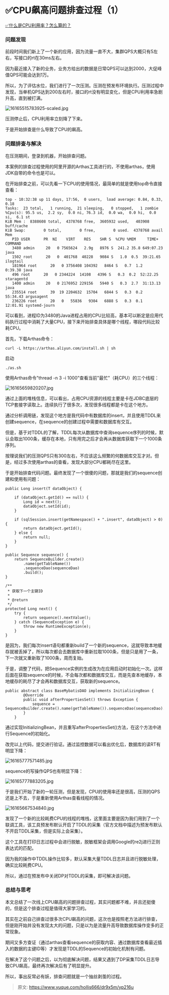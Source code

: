 # ✅CPU飙高问题排查过程（1）

[✅什么是CPU利用率？怎么算的？](https://www.yuque.com/hollis666/dr9x5m/hhmxp4xri441moiq?view=doc_embed)


### 问题发现

前段时间我们新上了一个新的应用，因为流量一直不大，集群QPS大概只有5左右，写接口的rt在30ms左右。

因为最近接入了新的业务，业务方给出的数据是日常QPS可以达到2000，大促峰值QPS可能会达到1万。

所以，为了评估水位，我们进行了一次压测。压测在预发布环境执行。压测过程中发现，当单机QPS达到200左右时，接口的rt没有明显变化，但是CPU利用率急剧升高，直到被打满。

![16165515783925-scaled.jpg](./img/edAt9M3Yeg7toa2f/1720451356917-9617970b-a061-4a16-a67f-d06352781048-424695.jpeg)

压测停止后，CPU利用率立刻降了下来。

于是开始排查是什么导致了CPU的飙高。


### 问题排查与解决

在压测期间，登录到机器，开始排查问题。

本案例的排查过程使用的阿里开源的Arthas工具进行的，不使用arthas，使用JDK自带的命令也是可以。

在开始排查之前，可以先看一下CPU的使用情况，最简单的就是使用top命令直接查看：

```
top - 10:32:38 up 11 days, 17:56,  0 users,  load average: 0.84, 0.33, 0.18
Tasks:  23 total,   1 running,  21 sleeping,   0 stopped,   1 zombie
%Cpu(s): 95.5 us,  2.2 sy,  0.0 ni, 76.3 id,  0.0 wa,  0.0 hi,  0.0 si,  6.1 st
KiB Mem :  8388608 total,  4378768 free,  3605932 used,   403908 buff/cache
KiB Swap:        0 total,        0 free,        0 used.  4378768 avail Mem
   PID USER      PR  NI    VIRT    RES    SHR S  %CPU %MEM     TIME+ COMMAND  
   3480 admin     20   0 7565624   2.9g   8976 S  241.2 35.8 649:07.23 java  
   1502 root      20   0  401768  40228   9084 S   1.0  0.5  39:21.65 ilogtail
   181964 root      20   0 3756408 104392   8464 S   0.7  1.2   0:39.38 java   
   496 root      20   0 2344224  14108   4396 S   0.3  0.2  52:22.25 staragentd  
   1400 admin     20   0 2176952 229156   5940 S   0.3  2.7  31:13.13 java
   235514 root      39  19 2204632  15704   6844 S   0.3  0.2  55:34.43 argusagent
   236226 root      20   0   55836   9304   6888 S   0.3  0.1  12:01.91 systemd-journ
```

可以看到，进程ID为3480的Java进程占用的CPU比较高，基本可以断定是应用代码执行过程中消耗了大量CPU，接下来开始排查具体是哪个线程，哪段代码比较耗CPU。

首先，下载Arthas命令：

```
curl -L https://arthas.aliyun.com/install.sh | sh
```

启动

```
./as.sh
```

使用Arthas命令"thread -n 3 -i 1000"查看当前"最忙"（耗CPU）的三个线程：

![16165659820207.jpg](./img/edAt9M3Yeg7toa2f/1720451380419-454811e4-c3b5-47cf-a78e-c6936ba9236a-025827.jpeg)

通过上面的堆栈信息，可以看出，占用CPU资源的线程主要是卡在JDBC底层的TCP套接字读取上。连续执行了很多次，发现很多线程都是卡在这个地方。

通过分析调用链，发现这个地方是我代码中有数据库的insert，并且使用TDDL来创建sequence，在sequence的创建过程中需要和数据库有交互。

但是，基于对TDDL的了解，TDDL每次从数据库中查询sequence序列的时候，默认会取出1000条，缓存在本地，只有用完之后才会再从数据库获取下一个1000条序列。

按理说我们的压测QPS只有300左右，不应该这么频繁的何数据库交互才对。但是，经过多次使用arthas的查看，发现大部分CPU都耗尽在这里。

于是开始排查代码问题。最终发现了一个很傻的问题，那就是我们的sequence创建和使用有问题：

```
public Long insert(T dataObject) {

    if (dataObject.getId() == null) {
        Long id = next();
        dataObject.setId(id);
    }

    if (sqlSession.insert(getNamespace() + ".insert", dataObject) > 0) {
        return dataObject.getId();
    } else {
        return null;
    }
}

public Sequence sequence() {
    return SequenceBuilder.create()
        .name(getTableName())
        .sequenceDao(sequenceDao)
        .build();
}

/**
 * 获取下一个主键ID
 *
 * @return
 */
protected Long next() {
    try {
        return sequence().nextValue();
    } catch (SequenceException e) {
        throw new RuntimeException(e);
    }
}
```

是因为，我们每次insert语句都重新build了一个新的sequence，这就导致本地缓存就被丢掉了，所以每次都会去数据库中重新拉取1000条，但是只是用了一条，下一次就又重新取了1000条，周而复始。

于是，调整了代码，把Sequence实例的生成改为在应用启动时初始化一次。这样后面在获取sequence的时候，不会每次都和数据库交互，而是先查本地缓存，本地缓存的耗尽了才会再和数据库交互，获取新的sequence。

```
public abstract class BaseMybatisDAO implements InitializingBean {
        @Override
        public void afterPropertiesSet() throws Exception {
            sequence = SequenceBuilder.create().name(getTableName()).sequenceDao(sequenceDao).build();
        }
    }
```

通过实现InitializingBean，并且重写afterPropertiesSet()方法，在这个方法中进行Sequence的初始化。

改完以上代码，提交进行验证。通过监控数据可以看出优化后，数据库的读RT有明显下降：

![16165777571485.jpg](./img/edAt9M3Yeg7toa2f/1720863686562-59376030-8c73-4a62-b3f7-f76e629587d8-333602.jpeg)

sequence的写操作QPS也有明显下降：

![16165777883205.jpg](./img/edAt9M3Yeg7toa2f/1720863686909-4ba92c1a-546b-4542-a41e-460a95cca866-626632.jpeg)

于是我们开始了新的一轮压测，但是发现，CPU的使用率还是很高，压测的QPS还是上不去，于是重新使用Arthas查看线程的情况。

![16165667534840.jpg](./img/edAt9M3Yeg7toa2f/1720863687224-c45ed914-84a1-4700-94c3-b75acb4fa286-082664.jpeg)

发现了一个新的比较耗费CPU的线程的堆栈，这里面主要是因为我们用到了一个联调工具，该工具预发布默认开启了TDDL的采集（官方文档中描述为预发布默认不开启TDDL采集，但是实际上会采集）。

这个工具在打印日志过程中会进行脱敏，脱敏框架会调用Google的re2j进行正则表达式的匹配。

因为我的操作中TDDL操作比较多，默认采集大量TDDL日志并且进行脱敏处理，确实比较耗费CPU。

所以，通过在预发布中关闭DP对TDDL的采集，即可解决该问题。


### 总结与思考

本文总结了一次线上CPU飙高的问题排查过程，其实问题都不难，并且还挺傻的，但是这个排查过程是值得大家学习的。

其实在之前自己排查过很多次CPU飙高的问题，这次也是按照老方法进行排查，但是刚开始并没有发现太大的问题，只是以为是流量升高导致数据库操作变多的正常现象。

期间又多方查证（通过arthas查看sequence的获取内容、通过数据库查看最近插入的数据的主键ID等）才发现是TDDL的Sequence的初始化机制有问题。

在解决了这个问题之后，以为彻底解决问题，结果又遇到了DP采集TDDL日志导致CPU飙高，最终再次解决后有了明显提升。

所以，事出反常必有妖，排查问题就是一个抽丝剥茧的过程。


> 原文: <https://www.yuque.com/hollis666/dr9x5m/yp216u>
